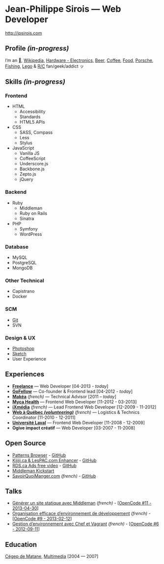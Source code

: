 # Jean-Philippe Sirois — Web Developer
http://jpsirois.com

## Profile _(in-progress)_
I’m an [](https://www.flickr.com/photos/jpsirois/14371437838/in/photostream/), [Wikipedia](http://www.wikipedia.org/), [Hardware - Electronics](https://www.flickr.com/photos/jpsirois/9294713049/), [Beer](https://untappd.com/user/jpsirois), [Coffee](http://instagram.com/p/JcMkPBxisd/), [Food](https://www.flickr.com/photos/jpsirois/sets/72157633686952238/), [Porsche](http://www.pinterest.com/jpsirois/porsche/), [Fishing](https://www.flickr.com/photos/jpsirois/14371354050/), [Lego](https://www.flickr.com/photos/jpsirois/9685526627/) & [R/C](https://www.flickr.com/photos/jpsirois/8827960068/in/set-72157633685392262) fan/geek/addict ッ

## Skills _(in-progress)_

### Frontend
* HTML
  * Accessibility
  * Standards
  * HTML5 APIs
* CSS
  * SASS, Compass
  * Less
  * Stylus
* JavaScript 
  * Vanilla JS
  * CoffeeScript
  * Underscore.js
  * Backbone.js
  * Zepto.js
  * jQuery

### Backend
* Ruby
  * Middleman
  * Ruby on Rails
  * Sinatra	  
* PHP
  * Symfony
  * WordPress
  
### Database
* MySQL
* PostgreSQL
* MongoDB

### Other Technical
* Capistrano
* Docker

### SCM 
* [Git](http://git-scm.com/)
* SVN

### Design & UX
* [Photoshop](http://www.adobe.com/products/photoshop.html)
* [Sketch](http://www.bohemiancoding.com/sketch/)
* User Experience

## Experiences
* [**Freelance**](http://jpsirois.com) — Web Developer [04-2013 - *today*]
* [**GoFellow**](http://gofellow.com) — Co-founder & Frontend lead [04-2012 - *today*]
* [**Makéa**](http://makea.ca) _(french)_ — Technical Advisor [2011 – *today*]
* [**Myca Health**](http://myca.com) — Frontend Web Developer [11-2012 - 03-2013]
* [**iXmédia**](http://ixmedia.com) _(french)_ — Lead Frontend Web Developer [12-2009 - 11-2012]
* [**Web à Québec _(volunteering)_**](http://webaquebec.org) _(french)_ — Logistics & Technics Coordinator [11-2010 - 12-2011]
* [**Université Laval**](http://ulaval.ca) — Frontend Web Developer [11-2008 - 12-2009]
* **Ogive impact créatif** — Web Developer [03-2007 - 11-2008]

## Open Source
* [Patterns Browser](http://jpsirois.github.io/patterns-browser/) - [GitHub](https://github.com/jpsirois/patterns-browser/)
* [Kijiji.ca & LesPAC.com Enhancer](https://chrome.google.com/webstore/detail/kijijica-lespaccom-enhanc/milbijkclehoicmkjkaogiobhhpalokf) - [GitHub](https://github.com/jpsirois/kijiji-enhancer)
* [RDS.ca Ads free video](https://chrome.google.com/webstore/detail/vid%C3%A9os-sans-publicit%C3%A9-sur/bmgpghopgemdonfbndbaaojbggelebml/) - [GitHub](https://github.com/jpsirois/rds-ads-free-videos)
* [Middleman Kickstart](https://github.com/jpsirois/middleman-kickstart)
* [SavoirQuoiManger.com](http://savoirquoimanger.com/) _(french)_ - [GitHub](https://github.com/jpsirois/savoirquoimanger.com)

## Talks
* [Générer un site statique avec Middleman](https://speakerdeck.com/jpsirois/generer-un-site-statique-avec-middleman) _(french)_ - [[OpenCode #11 - 2013-04-30](http://opencode.ca/#opencode-11)]
* [Organisation efficace d’environnement de développement](https://speakerdeck.com/jpsirois/organisation-efficace-denvironnement-de-developpement) _(french)_ - [[OpenCode #9 - 2013-02-12](http://opencode.ca/#opencode-9)]
* [Gestion d’environnement avec Chef et Vagrant](https://speakerdeck.com/jpsirois/gestion-denvironnement-avec-chef-et-vagrant) _(french)_ - [[OpenCode #6 - 2012-09-11](http://opencode.ca/#opencode-6)]

## Education
[Cégep de Matane](http://www.cegep-matane.qc.ca), [Multimedia](http://www.cegep-matane.qc.ca/programmes-admission/programmes-techniques/techniques-integration-multimedia) [2004 — 2007]
